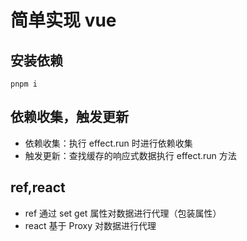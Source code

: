 # 简单实现 vue

## 安装依赖

```
pnpm i
```

## 依赖收集，触发更新

- 依赖收集：执行 effect.run 时进行依赖收集
- 触发更新：查找缓存的响应式数据执行 effect.run 方法

## ref,react

- ref 通过 set get 属性对数据进行代理（包装属性）
- react 基于 Proxy 对数据进行代理
